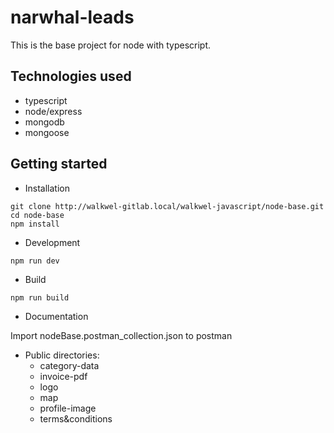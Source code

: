 # narwhal-leads
This is the base project for node with typescript.

## Technologies used
- typescript
- node/express
- mongodb
- mongoose


## Getting started

- Installation

```
git clone http://walkwel-gitlab.local/walkwel-javascript/node-base.git
cd node-base
npm install

```

- Development

```
npm run dev

```
- Build

```
npm run build

```

- Documentation

Import nodeBase.postman_collection.json to postman 

- Public directories:
  - category-data
  - invoice-pdf
  - logo
  - map
  - profile-image
  - terms&conditions